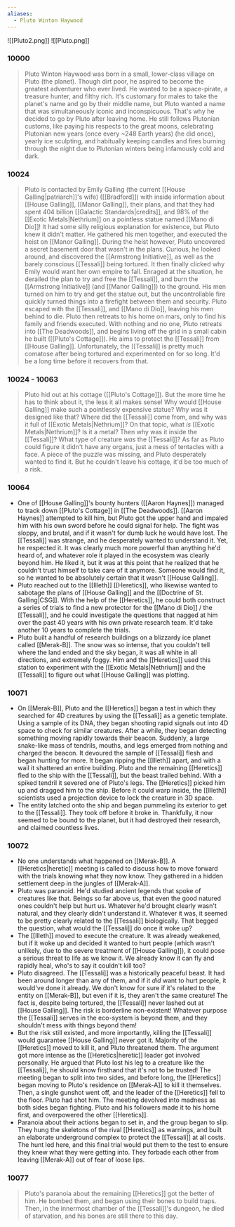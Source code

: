 ```yaml
---
aliases:
  - Pluto Winton Haywood
---
```

![[Pluto2.png]]
![[Pluto.png]]

### 10000
> Pluto Winton Haywood was born in a small, lower-class village on Pluto (the planet). Though dirt poor, he aspired to become the greatest adventurer who ever lived. He wanted to be a space-pirate, a treasure hunter, and filthy rich. It's customary for males to take the planet's name and go by their middle name, but Pluto wanted a name that was simultaneously iconic and inconspicuous. That's why he decided to go by Pluto after leaving home. He still follows Plutonian customs, like paying his respects to the great moons, celebrating Plutonian new years (once every ~248 Earth years) (he did once), yearly ice sculpting, and habitually keeping candles and fires burning through the night due to Plutonian winters being infamously cold and dark.

### 10024
> Pluto is contacted by Emily Galling (the current [[House Galling|patriarch]]'s wife) ([[Bradford]]) with inside information about [[House Galling]], [[Manor Galling]], their plans, and that they had spent 404 billion [[Galactic Standards|credits]], and 98% of the [[Exotic Metals|Nethrium]] on a pointless statue named [[Mano di Dio]]! It had some silly religious explanation for existence, but Pluto knew it didn't matter. He gathered his men together, and executed the heist on [[Manor Galling]]. During the heist however, Pluto uncovered a secret basement door that wasn't in the plans. Curious, he looked around, and discovered the [[Armstrong Initiative]], as well as the barely conscious [[Tessali]] being tortured. It then finally clicked why Emily would want her own empire to fall. Enraged at the situation, he derailed the plan to try and free the [[Tessali]], and burn the [[Armstrong Initiative]] (and [[Manor Galling]]) to the ground. His men turned on him to try and get the statue out, but the uncontrollable fire quickly turned things into a firefight between them and security. Pluto escaped with the [[Tessali]], and [[Mano di Dio]], leaving his men behind to die. Pluto then retreats to his home on mars, only to find his family and friends executed. With nothing and no one, Pluto retreats into [[The Deadwoods]], and begins living off the grid in a small cabin he built ([[Pluto's Cottage]]). He aims to protect the [[Tessali]] from [[House Galling]]. Unfortunately, the [[Tessali]] is pretty much comatose after being tortured and experimented on for so long. It'd be a long time before it recovers from that. 

### 10024 - 10063
> Pluto hid out at his cottage ([[Pluto's Cottage]]). But the more time he has to think about it, the less it all makes sense! Why would [[House Galling]] make such a pointlessly expensive statue? Why was it designed like that? Where did the [[Tessali]] come from, and why was it full of [[Exotic Metals|Nethrium]]? On that topic, what *is* [[Exotic Metals|Nethrium]]? Is it a metal? Then why was it inside the [[Tessali]]? What type of creature *was* the [[Tessali]]? As far as Pluto could figure it didn't have any organs, just a mess of tentacles with a face. A piece of the puzzle was missing, and Pluto desperately wanted to find it. But he couldn't leave his cottage, it'd be too much of a risk.

### 10064
- One of [[House Galling]]'s bounty hunters ([[Aaron Haynes]]) managed to track down [[Pluto's Cottage]] in [[The Deadwoods]]. [[Aaron Haynes]] attempted to kill him, but Pluto got the upper hand and impaled him with his own sword before he could signal for help. The fight was sloppy, and brutal, and if it wasn't for dumb luck he would have lost. The [[Tessali]] was strange, and he desperately wanted to understand it. Yet, he respected it. It was clearly much more powerful than anything he'd heard of, and whatever role it played in the ecosystem was clearly beyond him. He liked it, but it was at this point that he realized that he couldn't trust himself to take care of it anymore. Someone would find it, so he wanted to be absolutely certain that it wasn't [[House Galling]].
- Pluto reached out to the [[Illeth]] [[Heretics]], who likewise wanted to sabotage the plans of [[House Galling]] and the [[Doctrine of St. Galling|CSG]]. With the help of the [[Heretics]], he could both construct a series of trials to find a new protector for the [[Mano di Dio]] / the [[Tessali]], and he could investigate the questions that nagged at him over the past 40 years with his own private research team. It'd take another 10 years to complete the trials. 
- Pluto built a handful of research buildings on a blizzardy ice planet called [[Merak-B]]. The snow was so intense, that you couldn't tell where the land ended and the sky began, it was all white in all directions, and extremely foggy. Him and the [[Heretics]] used this station to experiment with the [[Exotic Metals|Nethrium]] and the [[Tessali]] to figure out what [[House Galling]] was plotting.

### 10071
- On [[Merak-B]], Pluto and the [[Heretics]] began a test in which they searched for 4D creatures by using the [[Tessali]] as a genetic template. Using a sample of its DNA, they began shooting rapid signals out into 4D space to check for similar creatures. After a while, they began detecting something moving rapidly towards their beacon. Suddenly, a large snake-like mass of tendrils, mouths, and legs emerged from nothing and charged the beacon. It devoured the sample of [[Tessali]] flesh and began hunting for more. It began ripping the [[Illeth]] apart, and with a wail it shattered an entire building. Pluto and the remaining [[Heretics]] fled to the ship with the [[Tessali]], but the beast trailed behind. With a spiked tendril it severed one of Pluto's legs. The [[Heretics]] picked him up and dragged him to the ship. Before it could warp inside, the [[Illeth]] scientists used a projection device to lock the creature in 3D space. 
- The entity latched onto the ship and began pummeling its exterior to get to the [[Tessali]]. They took off before it broke in. Thankfully, it now seemed to be bound to the planet, but it had destroyed their research, and claimed countless lives.

### 10072
- No one understands what happened on [[Merak-B]]. A [[Heretics|heretic]] meeting is called to discuss how to move forward with the trials knowing what they now know. They gathered in a hidden settlement deep in the jungles of [[Merak-A]].  
- Pluto was paranoid. He'd studied ancient legends that spoke of creatures like that. Beings so far above us, that even the good natured ones couldn't help but hurt us. Whatever he'd brought clearly wasn't natural, and they clearly didn't understand it. Whatever it was, it seemed to be pretty clearly related to the [[Tessali]] biologically. That begged the question, what would the [[Tessali]] do once it woke up?
- The [[Illeth]] moved to execute the creature. It was already weakened, but if it woke up and decided it wanted to hurt people (which wasn't unlikely, due to the severe treatment of [[House Galling]]), it could pose a serious threat to life as we know it. We already know it can fly and rapidly heal, who's to say it couldn't kill too?
- Pluto disagreed. The [[Tessali]] was a historically peaceful beast. It had been around longer than any of them, and if it *did* want to hurt people, it would've done it already. We don't know for sure if it's related to the entity on [[Merak-B]], but even if it is, they aren't the same creature! The fact is, despite being tortured, the [[Tessali]] never lashed out at [[House Galling]]. The risk is borderline non-existent! Whatever purpose the [[Tessali]] serves in the eco-system is beyond them, and they shouldn't mess with things beyond them!
- But the risk still existed, and more importantly, killing the [[Tessali]] would guarantee [[House Galling]] never got it. Majority of the [[Heretics]] moved to kill it, and Pluto threatened them. The argument got more intense as the [[Heretics|heretic]] leader got involved personally. He argued that Pluto lost his leg to a creature like the [[Tessali]], he should know firsthand that it's not to be trusted! The meeting began to split into two sides, and before long, the [[Heretics]] began moving to Pluto's residence on [[Merak-A]] to kill it themselves. Then, a single gunshot went off, and the leader of the [[Heretics]] fell to the floor. Pluto had shot him. The meeting devolved into madness as both sides began fighting. Pluto and his followers made it to his home first, and overpowered the other [[Heretics]]. 
- Paranoia about their actions began to set in, and the group began to slip. They hung the skeletons of the rival [[Heretics]] as warnings, and built an elaborate underground complex to protect the [[Tessali]] at all costs. The hunt led here, and this final trial would put them to the test to ensure they knew what they were getting into. They forbade each other from leaving [[Merak-A]] out of fear of loose lips. 

### 10077
> Pluto's paranoia about the remaining [[Heretics]] got the better of him. He bombed them, and began using their bones to build traps. Then, in the innermost chamber of the [[Tessali]]'s dungeon, he died of starvation, and his bones are still there to this day. 
